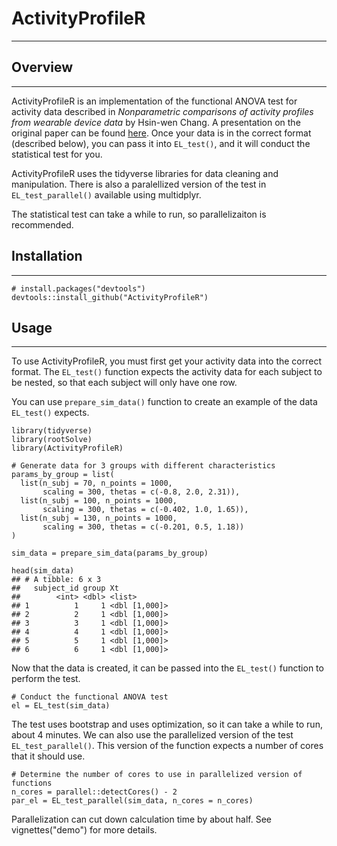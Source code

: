# ActivityProfileR
---

## Overview
---

ActivityProfileR is an implementation of the functional ANOVA test for activity data described in *Nonparametric comparisons of activity profiles from wearable device data* by Hsin-wen Chang. A presentation on the original paper can be found [here](https://www.ima.umn.edu/materials/2019-2020/DW9.16-17.19/28237/talk_Minneapolis.pdf). Once your data is in the correct format (described below), you can pass it into `EL_test()`, and it will conduct the statistical test for you. 

ActivityProfileR uses the tidyverse libraries for data cleaning and manipulation. There is also a paralellized version of the test in `EL_test_parallel()` available using multidplyr.

The statistical test can take a while to run, so parallelizaiton is recommended.

## Installation
---

```
# install.packages("devtools")
devtools::install_github("ActivityProfileR")
```

## Usage
---

To use ActivityProfileR, you must first get your activity data into the correct format. The `EL_test()` function expects the activity data for each subject to be nested, so that each subject will only have one row. 

You can use `prepare_sim_data()` function to create an example of the data `EL_test()` expects.

```
library(tidyverse)
library(rootSolve)
library(ActivityProfileR)

# Generate data for 3 groups with different characteristics
params_by_group = list(
  list(n_subj = 70, n_points = 1000, 
       scaling = 300, thetas = c(-0.8, 2.0, 2.31)),
  list(n_subj = 100, n_points = 1000, 
       scaling = 300, thetas = c(-0.402, 1.0, 1.65)),
  list(n_subj = 130, n_points = 1000, 
       scaling = 300, thetas = c(-0.201, 0.5, 1.18))
)

sim_data = prepare_sim_data(params_by_group)
```

```
head(sim_data)
## # A tibble: 6 x 3
##   subject_id group Xt           
##        <int> <dbl> <list>       
## 1          1     1 <dbl [1,000]>
## 2          2     1 <dbl [1,000]>
## 3          3     1 <dbl [1,000]>
## 4          4     1 <dbl [1,000]>
## 5          5     1 <dbl [1,000]>
## 6          6     1 <dbl [1,000]>
```

Now that the data is created, it can be passed into the `EL_test()` function to perform the test.

```
# Conduct the functional ANOVA test
el = EL_test(sim_data)
```

The test uses bootstrap and uses optimization, so it can take a while to run, about 4 minutes. We can also use the parallelized version of the test `EL_test_parallel()`. This version of the function expects a number of cores that it should use.

```
# Determine the number of cores to use in parallelized version of functions
n_cores = parallel::detectCores() - 2
par_el = EL_test_parallel(sim_data, n_cores = n_cores)
```

Parallelization can cut down calculation time by about half. See vignettes("demo") for more details.